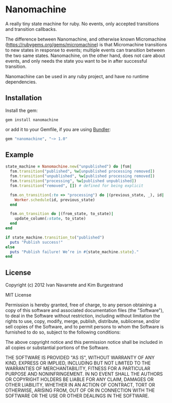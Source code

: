 # Nanomachine

A really tiny state machine for ruby. No events, only accepted transitions and transition callbacks.

The difference between Nanomachine, and otherwise known Micromachine (https://rubygems.org/gems/micromachine) is that
Micromachine transitions to new states in response to events; multiple events can transition between the two same states.
Nanomachine, on the other hand, does not care about events, and only needs the state you want to be in after successful
transition.

Nanomachine can be used in any ruby project, and have no runtime dependencies.

## Installation

Install the gem:

```shell
gem install nanomachine
```

or add it to your Gemfile, if you are using [Bundler][]:

```ruby
gem "nanomachine", "~> 1.0"
```

[Bundler]: http://gembundler.com/

## Example

```ruby
state_machine = Nanomachine.new("unpublished") do |fsm|
  fsm.transition("published", %w[unpublished processing removed])
  fsm.transition("unpublished", %w[published processing removed])
  fsm.transition("processing", %w[published unpublished])
  fsm.transition("removed", []) # defined for being explicit

  fsm.on_transition(:to => "processing") do |(previous_state, _), id|
    Worker.schedule(id, previous_state)
  end

  fsm.on_transition do |(from_state, to_state)|
    update_column(:state, to_state)
  end
end

if state_machine.transition_to("published")
  puts "Publish success!"
else
  puts "Publish failure! We’re in #{state_machine.state}."
end
```

## License

Copyright (c) 2012 Ivan Navarrete and Kim Burgestrand

MIT License

Permission is hereby granted, free of charge, to any person obtaining
a copy of this software and associated documentation files (the
"Software"), to deal in the Software without restriction, including
without limitation the rights to use, copy, modify, merge, publish,
distribute, sublicense, and/or sell copies of the Software, and to
permit persons to whom the Software is furnished to do so, subject to
the following conditions:

The above copyright notice and this permission notice shall be
included in all copies or substantial portions of the Software.

THE SOFTWARE IS PROVIDED "AS IS", WITHOUT WARRANTY OF ANY KIND,
EXPRESS OR IMPLIED, INCLUDING BUT NOT LIMITED TO THE WARRANTIES OF
MERCHANTABILITY, FITNESS FOR A PARTICULAR PURPOSE AND
NONINFRINGEMENT. IN NO EVENT SHALL THE AUTHORS OR COPYRIGHT HOLDERS BE
LIABLE FOR ANY CLAIM, DAMAGES OR OTHER LIABILITY, WHETHER IN AN ACTION
OF CONTRACT, TORT OR OTHERWISE, ARISING FROM, OUT OF OR IN CONNECTION
WITH THE SOFTWARE OR THE USE OR OTHER DEALINGS IN THE SOFTWARE.
